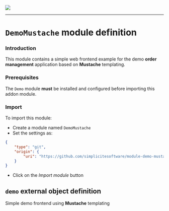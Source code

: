 <!--
 ___ _            _ _    _ _    __
/ __(_)_ __  _ __| (_)__(_) |_ /_/
\__ \ | '  \| '_ \ | / _| |  _/ -_)
|___/_|_|_|_| .__/_|_\__|_|\__\___|
            |_| 
-->
![](https://docs.simplicite.io//logos/logo250.png)
* * *

`DemoMustache` module definition
================================

### Introduction

This module contains a simple web frontend example for the demo **order management** application
based on **Mustache** templating.

### Prerequisites

The `Demo` module **must** be installed and configured before importing this addon module.

### Import

To import this module:

- Create a module named `DemoMustache`
- Set the settings as:

```json
{
	"type": "git",
	"origin": {
		"uri": "https://github.com/simplicitesoftware/module-demo-mustache.git"
	}
}
```

- Click on the _Import module_ button


`demo` external object definition
---------------------------------

Simple demo frontend using **Mustache** templating


